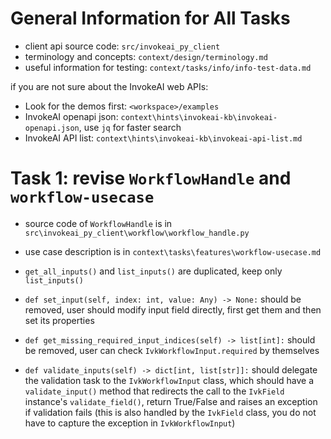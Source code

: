 # General Information for All Tasks

- client api source code: `src/invokeai_py_client`
- terminology and concepts: `context/design/terminology.md`
- useful information for testing: `context/tasks/info/info-test-data.md`

if you are not sure about the InvokeAI web APIs:
- Look for the demos first: `<workspace>/examples`
- InvokeAI openapi json: `context\hints\invokeai-kb\invokeai-openapi.json`, use `jq` for faster search
- InvokeAI API list: `context\hints\invokeai-kb\invokeai-api-list.md`

# Task 1: revise `WorkflowHandle` and `workflow-usecase`

- source code of `WorkflowHandle` is in `src\invokeai_py_client\workflow\workflow_handle.py`
- use case description is in `context\tasks\features\workflow-usecase.md`

- `get_all_inputs()` and `list_inputs()` are duplicated, keep only `list_inputs()`
- `def set_input(self, index: int, value: Any) -> None:` should be removed, user should modify input field directly, first get them and then set its properties
- `def get_missing_required_input_indices(self) -> list[int]:` should be removed, user can check `IvkWorkflowInput.required` by themselves
- `def validate_inputs(self) -> dict[int, list[str]]:` should delegate the validation task to the `IvkWorkflowInput` class, which should have a `validate_input()` method that redirects the call to the `IvkField` instance's `validate_field()`, return True/False and raises an exception if validation fails (this is also handled by the `IvkField` class, you do not have to capture the exception in `IvkWorkflowInput`)